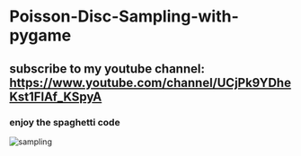 # Poisson-Disc-Sampling-with-pygame
## subscribe to my youtube channel: https://www.youtube.com/channel/UCjPk9YDheKst1FlAf_KSpyA
### enjoy the spaghetti code

![sampling](https://user-images.githubusercontent.com/48150537/88501082-04e99280-cfe8-11ea-8cf0-113f273eb7a2.png)
